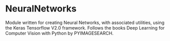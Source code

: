# NeuralNetworks
Module written for creating Neural Networks, with associated utilities, using the Keras Tensorflow V2.0 framework. Follows the books Deep Learning for Computer Vision with Python by PYIMAGESEARCH.
